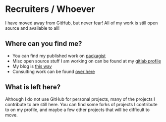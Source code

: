 Recruiters / Whoever
====================

I have moved away from GitHub, but never fear! All of my work is still open source and available to all!

Where can you find me?
----------------------

* You can find my published work on [packagist](https://packagist.org/users/judahnator/)
* Misc open source stuff I am working on can be found at my [gitlab profile](https://gitlab.com/judahnator)
* My blog is [this way](https://judahwright.me)
* Consulting work can be found [over here](https://judahwrightconsultingllc.com/)

What is left here?
------------------

Although I do not use GitHub for personal projects, many of the projects I contribute to are still here. You can find some forks of projects I contribute to on my profile, and maybe a few other projects that will be difficult to move.
